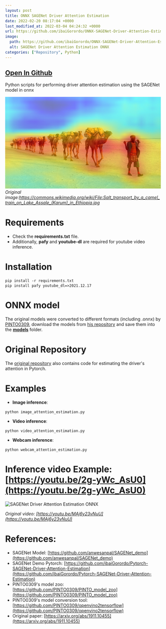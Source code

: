 ```yaml
---
layout: post
title: ONNX SAGENet Driver Attention Estimation
date: 2022-02-20 08:17:04 +0000
last_modified_at: 2022-03-04 04:24:32 +0000
url: https://github.com/ibaiGorordo/ONNX-SAGENet-Driver-Attention-Estimation
image:
  path: https://github.com/ibaiGorordo/ONNX-SAGENet-Driver-Attention-Estimation/raw/main/doc/img/output.jpg
  alt: SAGENet Driver Attention Estimation ONNX
categories: ["Repository", Python]
---
```


## [Open In Github](https://github.com/ibaiGorordo/ONNX-SAGENet-Driver-Attention-Estimation)

 Python scripts for performing driver attention estimation using the SAGENet model in onnx
 
![SAGENet Driver Attention Estimation ONNX](https://github.com/ibaiGorordo/ONNX-SAGENet-Driver-Attention-Estimation/raw/main/doc/img/output.jpg)
*Original image:https://commons.wikimedia.org/wiki/File:Salt_transport_by_a_camel_train_on_Lake_Assale_(Karum)_in_Ethiopia.jpg*

# Requirements

 * Check the **requirements.txt** file. 
 * Additionally, **pafy** and **youtube-dl** are required for youtube video inference.
 
# Installation
```
pip install -r requirements.txt
pip install pafy youtube_dl=>2021.12.17
```

# ONNX model
The original models were converted to different formats (including .onnx) by [PINTO0309](https://github.com/PINTO0309), download the models from [his repository](https://github.com/PINTO0309/PINTO_model_zoo/tree/main/257_PiCANet) and save them into the **[models](Https://github.com/ibaiGorordo/ONNX-SAGENet-Driver-Attention-Estimation/tree/main/models)** folder.


# Original Repository
The [original repository](https://github.com/anwesanpal/SAGENet_demo) also contains code for estimating the driver's attention in Pytorch.
 
# Examples

 * **Image inference**:
 
 ```
 python image_attention_estimation.py
 ```
 
  * **Video inference**:
 
 ```
 python video_attention_estimation.py
 ```
 
 * **Webcam inference**:
 
 ```
 python webcam_attention_estimation.py
 ```
 
# Inference video Example: [https://youtu.be/2g-yWc_AsU0](https://youtu.be/2g-yWc_AsU0)
 ![SAGENet Driver Attention Estimation ONNX](https://github.com/ibaiGorordo/ONNX-SAGENet-Driver-Attention-Estimation/raw/main/doc/img/sagenet-attention-heatmap.gif)

*Original video: [https://youtu.be/MAj6y23vNuU](https://youtu.be/MAj6y23vNuU)*

# References:
* SAGENet Model: [https://github.com/anwesanpal/SAGENet_demo](https://github.com/anwesanpal/SAGENet_demo)
* SAGENet Demo Pytorch: [https://github.com/ibaiGorordo/Pytorch-SAGENet-Driver-Attention-Estimation](https://github.com/ibaiGorordo/Pytorch-SAGENet-Driver-Attention-Estimation)
* PINTO0309's model zoo: [https://github.com/PINTO0309/PINTO_model_zoo](https://github.com/PINTO0309/PINTO_model_zoo)
* PINTO0309's model conversion tool: [https://github.com/PINTO0309/openvino2tensorflow](https://github.com/PINTO0309/openvino2tensorflow)
* Original paper: [https://arxiv.org/abs/1911.10455](https://arxiv.org/abs/1911.10455)
 
